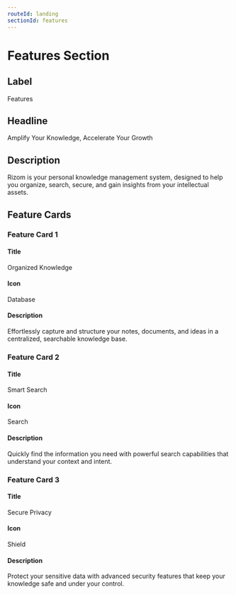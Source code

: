 ```yaml
---
routeId: landing
sectionId: features
---
```

# Features Section

## Label
Features

## Headline
Amplify Your Knowledge, Accelerate Your Growth

## Description
Rizom is your personal knowledge management system, designed to help you organize, search, secure, and gain insights from your intellectual assets.

## Feature Cards

### Feature Card 1

#### Title
Organized Knowledge

#### Icon
Database

#### Description
Effortlessly capture and structure your notes, documents, and ideas in a centralized, searchable knowledge base.

### Feature Card 2

#### Title
Smart Search

#### Icon
Search

#### Description
Quickly find the information you need with powerful search capabilities that understand your context and intent.

### Feature Card 3

#### Title
Secure Privacy

#### Icon
Shield

#### Description
Protect your sensitive data with advanced security features that keep your knowledge safe and under your control.
